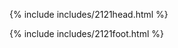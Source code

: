 {% include includes/2121head.html %}<!--  Add content here   Add content here   Add content here --><!--  Add content here   Add content here   Add content here --><!-- end add content here  end add content here  end add content here --><!-- end add content here  end add content here  end add content here -->{% include includes/2121foot.html %}